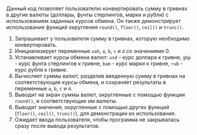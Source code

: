 Данный код позволяет пользователю конвертировать сумму в гривнах в другие валюты (доллары, фунты стерлингов, марки и 
рубли) с использованием заданных курсов обмена. Он также демонстрирует использование функций округления `round()`, 
`floor()`, `ceil()` и `trunc()`.

1. Запрашивает у пользователя сумму в гривнах, которую необходимо конвертировать.
2. Инициализирует переменные `uah`, `a`, `b`, `c` и `d` со значениями 0.
3. Устанавливает курсы обмена валют: `usd` - курс доллара к гривне, `gbp` - курс фунта стерлингов к гривне, `bam` - 
   курс марки к гривне, `rub` - курс рубля к гривне.
4. Вычисляет суммы валют, разделив введенную сумму в гривнах на соответствующие курсы обмена, и сохраняет результаты в 
   переменные `a`, `b`, `c` и `d`.
5. Выводит на экран суммы валют, округленные с помощью функции `round()`, и соответствующие им валюты.
6. Выводит значения, округленные с помощью других функций (`floor()`, `ceil()`, `trunc()`), для демонстрации их 
   использования.
7. Ожидает ввода пользователя, чтобы программа не закрывалась сразу после вывода результатов.